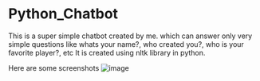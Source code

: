 # Python_Chatbot

This is a super simple chatbot created by me. which can answer only very simple questions like whats your name?, who created you?, who is your favorite player?, etc
It is created using nltk library in python.

Here are some screenshots
![image](https://user-images.githubusercontent.com/63666608/227763728-120241f4-335e-421e-8a05-1f5bb4f7c2b0.png)

